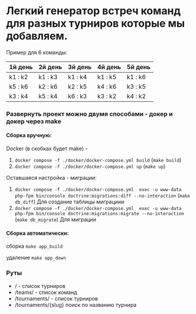 # **Легкий генератор встреч команд для разных турниров которые мы добавляем.**
Пример для 6 команды:

| 1й день  | 2й день | 3й день | 4й день | 5й день |
|----------| ------- |---------|---------|---------|
| k1 : k2  | k1 : k3 | k1 : k4 | k1 : k5 | k1 : k6 |
| k5 : k6  | k2 : k6 | k2 : k5 | k4 : k6 | k3 : k5 |
| k3 : k4  | k5 : k4 | k6 : k3 | k3 : k2 | k4 : k2 |


### Развернуть проект можно двумя способами - докер и докер через make

#### Сборка вручную: 

Docker (в скобках будет make) -
1) `docker compose -f ./docker/docker-compose.yml build` (`make build`)
2) `docker compose -f ./docker/docker-compose.yml up` (`make up`)

Оставшаяся настройка - миграции:
1) `docker compose -f ./docker/docker-compose.yml  exec -u www-data php-fpm bin/console doctrine:migrations:diff --no-interaction`
   (`make db_diff`) Для создание таблицы миграциии
2) `docker compose -f ./docker/docker-compose.yml  exec -u www-data php-fpm bin/console doctrine:migrations:migrate --no-interaction` (`make db_migrate`) Для миграции


#### Сборка автоматически:

сборка `make app_build`

удаление  `make app_down`

### Руты 

* / - список турниров
* /teams/ - список команд
* /tournaments/ - список турниров
* /tournaments/{slug} поиск по названию турнира